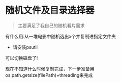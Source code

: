 # 随机文件及目录选择器
> 主要满足了我自己的随机看片需求

有什么用:从一堆电影中随机选出x个并复制进指定文件夹
* 请安装psutil

可以切换磁盘了!

现在不知道什么时候复制完成，下一步准备用os.path.getsize(filePath)+threading来完成